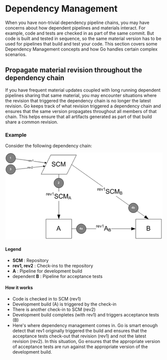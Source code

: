 # Dependency Management

When you have non-trivial dependency pipeline chains, you may have concerns about how dependent pipelines and materials interact. For example, code and tests are checked in as part of the same commit. But code is built and tested in sequence, so the same material version has to be used for pipelines that build and test your code. This section covers some Dependency Management concepts and how Go handles certain complex scenarios.

## Propagate material revision throughout the dependency chain

If you have frequent material updates coupled with long running dependent pipelines sharing that same material, you may encounter situations where the revision that triggered the dependency chain is no longer the latest revision. Go keeps track of what revision triggered a dependency chain and ensures that the same version propagates throughout all members of that chain. This helps ensure that all artifacts generated as part of that build share a common revision.

### Example

Consider the following dependency chain:

![](../resources/images/revision_propagation.png)

#### Legend

-   **SCM** : Repository
-   **rev1, rev2** : Check-ins to the repository
-   **A** : Pipeline for development build
-   dependent **B** : Pipeline for acceptance tests

#### How it works

-   Code is checked in to SCM (rev1)
-   Development build (A) is triggered by the check-in
-   There is another check-in to SCM (rev2)
-   Development build completes (with rev1) and triggers acceptance tests (B)
-   Here's where dependency management comes in. Go is smart enough detect that rev1 originally triggered the build and ensures that the acceptance tests check-out that revision (rev1) and not the latest revision (rev2). In this situation, Go ensures that the appropriate version of acceptance tests are run against the appropriate version of the development build.